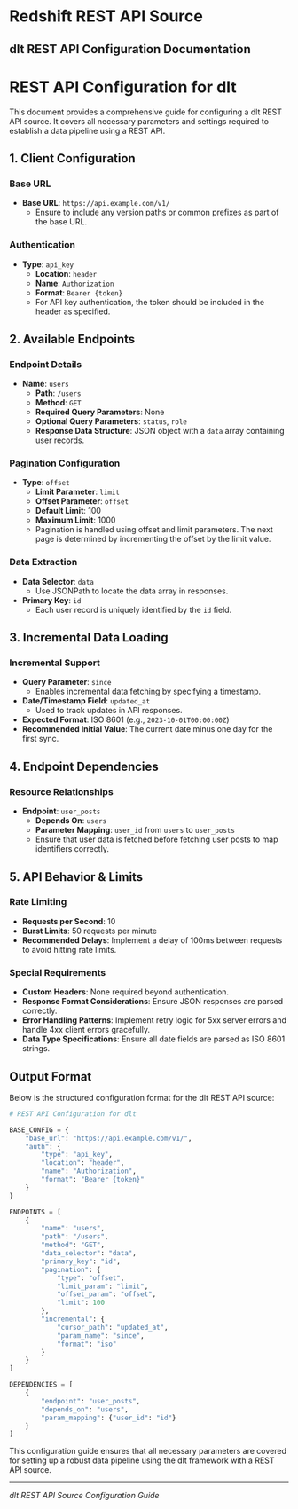 # Redshift REST API Source

## dlt REST API Configuration Documentation

# REST API Configuration for dlt

This document provides a comprehensive guide for configuring a dlt REST API source. It covers all necessary parameters and settings required to establish a data pipeline using a REST API.

## 1. Client Configuration

### Base URL
- **Base URL**: `https://api.example.com/v1/`
  - Ensure to include any version paths or common prefixes as part of the base URL.

### Authentication
- **Type**: `api_key`
  - **Location**: `header`
  - **Name**: `Authorization`
  - **Format**: `Bearer {token}`
  - For API key authentication, the token should be included in the header as specified.

## 2. Available Endpoints

### Endpoint Details
- **Name**: `users`
  - **Path**: `/users`
  - **Method**: `GET`
  - **Required Query Parameters**: None
  - **Optional Query Parameters**: `status`, `role`
  - **Response Data Structure**: JSON object with a `data` array containing user records.

### Pagination Configuration
- **Type**: `offset`
  - **Limit Parameter**: `limit`
  - **Offset Parameter**: `offset`
  - **Default Limit**: 100
  - **Maximum Limit**: 1000
  - Pagination is handled using offset and limit parameters. The next page is determined by incrementing the offset by the limit value.

### Data Extraction
- **Data Selector**: `data`
  - Use JSONPath to locate the data array in responses.
- **Primary Key**: `id`
  - Each user record is uniquely identified by the `id` field.

## 3. Incremental Data Loading

### Incremental Support
- **Query Parameter**: `since`
  - Enables incremental data fetching by specifying a timestamp.
- **Date/Timestamp Field**: `updated_at`
  - Used to track updates in API responses.
- **Expected Format**: ISO 8601 (e.g., `2023-10-01T00:00:00Z`)
- **Recommended Initial Value**: The current date minus one day for the first sync.

## 4. Endpoint Dependencies

### Resource Relationships
- **Endpoint**: `user_posts`
  - **Depends On**: `users`
  - **Parameter Mapping**: `user_id` from `users` to `user_posts`
  - Ensure that user data is fetched before fetching user posts to map identifiers correctly.

## 5. API Behavior & Limits

### Rate Limiting
- **Requests per Second**: 10
- **Burst Limits**: 50 requests per minute
- **Recommended Delays**: Implement a delay of 100ms between requests to avoid hitting rate limits.

### Special Requirements
- **Custom Headers**: None required beyond authentication.
- **Response Format Considerations**: Ensure JSON responses are parsed correctly.
- **Error Handling Patterns**: Implement retry logic for 5xx server errors and handle 4xx client errors gracefully.
- **Data Type Specifications**: Ensure all date fields are parsed as ISO 8601 strings.

## Output Format

Below is the structured configuration format for the dlt REST API source:

```python
# REST API Configuration for dlt

BASE_CONFIG = {
    "base_url": "https://api.example.com/v1/",
    "auth": {
        "type": "api_key",
        "location": "header",
        "name": "Authorization",
        "format": "Bearer {token}"
    }
}

ENDPOINTS = [
    {
        "name": "users",
        "path": "/users",
        "method": "GET",
        "data_selector": "data",
        "primary_key": "id",
        "pagination": {
            "type": "offset",
            "limit_param": "limit",
            "offset_param": "offset",
            "limit": 100
        },
        "incremental": {
            "cursor_path": "updated_at",
            "param_name": "since",
            "format": "iso"
        }
    }
]

DEPENDENCIES = [
    {
        "endpoint": "user_posts", 
        "depends_on": "users",
        "param_mapping": {"user_id": "id"}
    }
]
```

This configuration guide ensures that all necessary parameters are covered for setting up a robust data pipeline using the dlt framework with a REST API source.

---
*dlt REST API Source Configuration Guide*